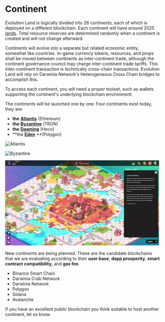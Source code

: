 # Continent

Evolution Land is logically divided into 26 continents, each of which is deployed on a different blockchain. Each continent will have around 2025 [lands](land.md). Total resource reserves are determined randomly when a continent is created and will not change afterward.

Continents will evolve into a separate but related economic entity, somewhat like countries. In-game currency tokens, resources, and props shall be moved between continents as inter-continent trade, although the continent governance council may charge inter-continent trade tariffs. This inter-continent transaction is technically cross-chain transactions. Evolution Land will rely on Darwinia Network's Heterogeneous Cross Chain bridges to accomplish this.

To access each continent, you will need a proper toolset, such as wallets supporting the continent's underlying blockchain environment.

The continents will be launched one by one. Four continents exist today, they are:

* **the** [**Atlantis**](https://www.evolution.land/land/1) (Ethereum)&#x20;
* **the** [**Byzantine**](https://www.evolution.land/land/2) (TRON)&#x20;
* **the** [**Dawning**](http://www.evolution.land/land/4) (Heco)
* **the **[**Eden**](http://www.evolution.land/land/5)** **(Polygon)

![Atlantis](../../.gitbook/assets/continent-atlantis.png)

![Byzantine](../../.gitbook/assets/continent-byzantine.png)

![Dawning](../../.gitbook/assets/dawningcontinent-en.jpg)

New continents are being planned. These are the candidate blockchains that we are evaluating according to their **user base**, **dapp prosperity**, **smart contract compatibility,** and **gas fee**.

* Binance Smart Chain
* Darwinia Crab Network
* Darwinia Network
* Polygon
* Solana
* Avalanche

If you have an excellent public blockchain you think suitable to host another continent, let us know.
